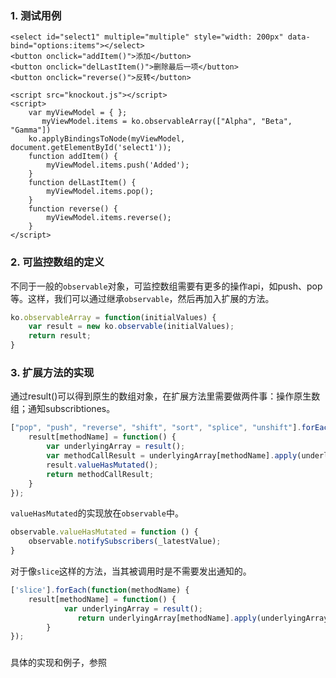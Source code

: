 ### 1. 测试用例
``` vbscript-html
<select id="select1" multiple="multiple" style="width: 200px" data-bind="options:items"></select>
<button onclick="addItem()">添加</button>
<button onclick="delLastItem()">删除最后一项</button>
<button onclick="reverse()">反转</button>

<script src="knockout.js"></script>
<script>
	var myViewModel = { };
       myViewModel.items = ko.observableArray(["Alpha", "Beta", "Gamma"])
	ko.applyBindingsToNode(myViewModel, document.getElementById('select1'));
	function addItem() {
		myViewModel.items.push('Added');
	}
	function delLastItem() {
		myViewModel.items.pop();
	}
	function reverse() {
		myViewModel.items.reverse();
	}
</script>
```
### 2. 可监控数组的定义
不同于一般的`observable`对象，可监控数组需要有更多的操作api，如push、pop等。这样，我们可以通过继承`observable`，然后再加入扩展的方法。
``` javascript
ko.observableArray = function(initialValues) {
	var result = new ko.observable(initialValues);
	return result;
}
```
### 3. 扩展方法的实现
通过result()可以得到原生的数组对象，在扩展方法里需要做两件事：操作原生数组；通知subscribtiones。
``` javascript
["pop", "push", "reverse", "shift", "sort", "splice", "unshift"].forEach(function(methodName) {
	result[methodName] = function() {
		var underlyingArray = result();
		var methodCallResult = underlyingArray[methodName].apply(underlyingArray, arguments);
		result.valueHasMutated();
	    return methodCallResult;
	}
});
```
`valueHasMutated`的实现放在`observable`中。
``` javascript
observable.valueHasMutated = function () { 
	observable.notifySubscribers(_latestValue); 
}
```
对于像`slice`这样的方法，当其被调用时是不需要发出通知的。
``` javascript
['slice'].forEach(function(methodName) {
	result[methodName] = function() {
			var underlyingArray = result();
	           return underlyingArray[methodName].apply(underlyingArray, arguments);
		}
});
```
### 
具体的实现和例子，参照[]()